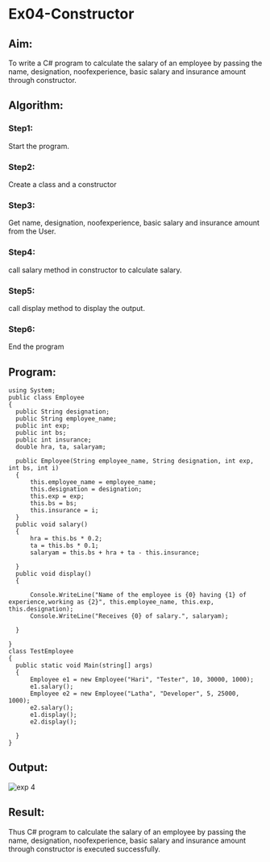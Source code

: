 # Ex04-Constructor
## Aim:
 To write a C# program to calculate the salary of an employee by passing the name, designation, noofexperience, basic salary and insurance amount through constructor.
 
 ## Algorithm:
 ### Step1:

 Start the program.

 ### Step2:
 Create a class and a constructor

 ### Step3:
 Get name, designation, noofexperience, basic salary and insurance amount from the User.

 ### Step4:
 call salary method in constructor to calculate salary.

 ### Step5:
 call display method to display the output.

 ### Step6:
 End the program
 
 
 ## Program:
 ```
 using System;
public class Employee
{
   public String designation;
   public String employee_name;
   public int exp;
   public int bs;
   public int insurance;
   double hra, ta, salaryam;

   public Employee(String employee_name, String designation, int exp, int bs, int i)
   {
       this.employee_name = employee_name;
       this.designation = designation;
       this.exp = exp;
       this.bs = bs;
       this.insurance = i;
   }
   public void salary()
   {
       hra = this.bs * 0.2;
       ta = this.bs * 0.1;
       salaryam = this.bs + hra + ta - this.insurance;

   }
   public void display()
   {

       Console.WriteLine("Name of the employee is {0} having {1} of experience,working as {2}", this.employee_name, this.exp, this.designation);
       Console.WriteLine("Receives {0} of salary.", salaryam);

   }

}
class TestEmployee
{
   public static void Main(string[] args)
   {
       Employee e1 = new Employee("Hari", "Tester", 10, 30000, 1000);
       e1.salary();
       Employee e2 = new Employee("Latha", "Developer", 5, 25000, 1000);
       e2.salary();
       e1.display();
       e2.display();

   }
}
```
 
 ## Output:
 ![exp 4](https://user-images.githubusercontent.com/94747031/230872906-7bc4a1a3-a266-4d56-aba5-6f022e024717.png)

 
 ## Result:
 Thus C# program to calculate the salary of an employee by passing the name, designation, noofexperience, basic salary and insurance amount through constructor is executed successfully.

